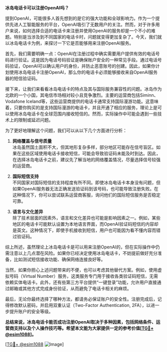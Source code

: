 **冰岛电话卡可以注册OpenAI吗？**

提到OpenAI，可能很多人首先想到的是它的强大功能和全球影响力。作为一个提供先进人工智能服务的平台，OpenAI吸引了无数用户的关注。然而，对于许多用户来说，如何选择合适的电话卡来注册并使用OpenAI的服务却是一个不小的难题。特别是当涉及到不同国家的电话卡时，问题就变得更加复杂了。今天，我们就以冰岛电话卡为例，来探讨一下它是否能够用来注册OpenAI服务。

首先，我们需要明确一点：OpenAI在注册过程中确实需要用户提供有效的电话号码进行验证。这是因为电话号码验证是确保账户安全的一种常见手段。通过电话号码验证，OpenAI可以确认用户的身份，并防止恶意账号的创建。因此，如果你计划使用冰岛电话卡注册OpenAI，那么你的电话卡必须能够接收来自OpenAI服务器的短信验证码。

接下来，让我们来看看冰岛电话卡的特点及其与国际服务兼容性的问题。冰岛作为北欧的一个小国，其电信市场相对较小且竞争激烈。主要的运营商包括Siminn、Vodafone Iceland等，这些运营商提供的电话卡通常支持国际漫游功能。这意味着，只要你购买的是支持国际漫游的电话卡，并且开通了相应的服务，理论上是可以使用冰岛电话卡在全球范围内接收短信的。然而，实际操作中可能会遇到一些技术上的限制或延迟问题。

为了更好地理解这个问题，我们可以从以下几个方面进行分析：

1. **网络覆盖与信号质量**  
   冰岛虽然国土面积不大，但其地形复杂多样，部分地区可能存在信号盲区。如果在这些区域使用电话卡接收短信，可能会导致验证码未能及时到达。因此，在选择冰岛电话卡之前，建议先了解当地的网络覆盖情况，尽量选择信号较强的运营商。

2. **国际短信支持**  
   不同国家对国际短信的支持程度有所不同。即使冰岛电话卡本身没有问题，但如果OpenAI服务器无法正确发送验证码到该号码，也可能导致注册失败。在这种情况下，你可以尝试联系运营商客服，询问他们的国际短信服务是否稳定可靠。

3. **语言与文化差异**  
   除了技术层面的因素外，语言和文化差异也可能是影响因素之一。例如，某些地区的电话卡可能默认设置为本地语言界面，而OpenAI验证码短信的内容却是英文。这种情况下，即使手机接收到短信，用户也可能因为看不懂内容而错过验证码。

综上所述，虽然理论上冰岛电话卡是可以用来注册OpenAI的，但在实际操作中仍需注意以上几点潜在风险。如果你已经决定使用冰岛电话卡，不妨提前做好充分准备，比如测试短信接收功能、确保网络连接良好等。

当然，如果你担心上述问题带来的不便，也可以考虑其他替代方案。例如，使用虚拟号码（Virtual Number）服务，这类服务专门用于接收各类验证码短信，无需依赖实体电话卡。此外，还有些第三方平台提供“一键登录”功能，允许用户直接通过邮箱或其他方式完成身份验证，从而避免了电话卡相关的麻烦。

最后，无论你最终选择了哪种方法，都请务必保证账户的安全性。注册完成后，记得修改默认密码，并启用双重认证（Two-Factor Authentication, 2FA），以进一步提升账户的安全等级。

**总结来说，冰岛电话卡能否成功注册OpenAI取决于多种因素，包括网络条件、运营商支持以及个人操作技巧等。希望本文能为大家提供一定的参考价值[[TG💪+ @esim1088](https://t.me/s/esim1088)]。**

[[TG💪+ @esim1088](https://t.me/s/esim1088) ![Image](https://i.postimg.cc/4NQfJmqS/Snipaste-2025-05-13-00-14-12.png)]